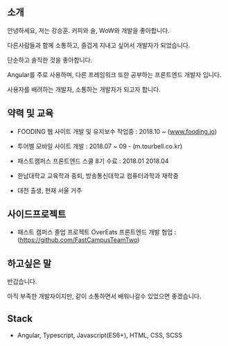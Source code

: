 
## 소개

안녕하세요, 저는 강승훈. 커피와 술, WoW와 개발을 좋아합니다.

다른사람들과 함께 소통하고, 즐겁게 지내고 싶어서 개발자가 되었습니다.

단순하고 솔직한 것을 좋아합니다. 

Angular를 주로 사용하며, 다른 프레임워크 또한 공부하는 프론트엔드 개발자 입니다. 

사용자를 배려하는 개발자, 소통하는 개발자가 되고자 합니다. 

## 약력 및 교육

- FOODING 웹 사이트 개발 및 유지보수 작업중 : 2018.10 ~ (www.fooding.io)

- 투어벨 모바일 사이트 개발 : 2018.07 ~ 09 - (m.tourbell.co.kr)

- 패스트캠퍼스 프론트엔드 스쿨 8기 수료 : 2018.01 2018.04

- 한남대학교 교육학과 중퇴, 방송통신대학교 컴퓨터과학과 재학중

- 대전 출생, 현재 서울 거주

## 사이드프로젝트

- 패스트 캠퍼스 졸업 프로젝트 OverEats 프론트엔드 개발 협업 : (https://github.com/FastCampusTeamTwo)

## 하고싶은 말

반갑습니다. 

아직 부족한 개발자이지만, 같이 소통하면서 배워나갈수 있었으면 좋겠습니다. 

## Stack 

-   Angular, Typescript, Javascript(ES6+), HTML, CSS, SCSS
